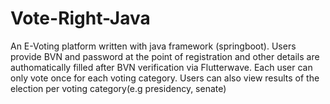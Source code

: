 # Vote-Right-Java
An E-Voting platform written with java framework (springboot). Users provide BVN and password at the point of registration and other details are authomatically filled after BVN verification via Flutterwave. Each user can only vote once for each voting category. Users can also view results of the election per voting category(e.g presidency, senate)
